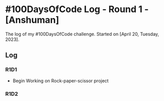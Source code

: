 # #100DaysOfCode Log - Round 1 - [Anshuman]

The log of my #100DaysOfCode challenge. Started on [April 20, Tuesday, 2023].

## Log

### R1D1 
- Begin Working on Rock-paper-scissor project


### R1D2
